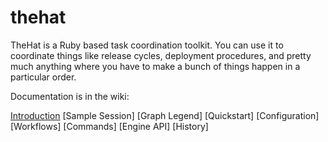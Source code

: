 thehat
======

TheHat is a Ruby based task coordination toolkit.  You can use it
to coordinate things like release cycles,
deployment procedures, and pretty much anything where you have
to make a bunch of things happen in a particular order.

Documentation is in the wiki:

[Introduction](wiki/Home)
[Sample Session]
[Graph Legend]
[Quickstart]
[Configuration]
[Workflows]
[Commands]
[Engine API]
[History]

